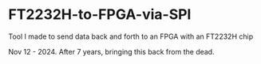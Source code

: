 # FT2232H-to-FPGA-via-SPI
Tool I made to send data back and forth to an FPGA with an FT2232H chip

Nov 12 - 2024. After 7 years, bringing this back from the dead.
